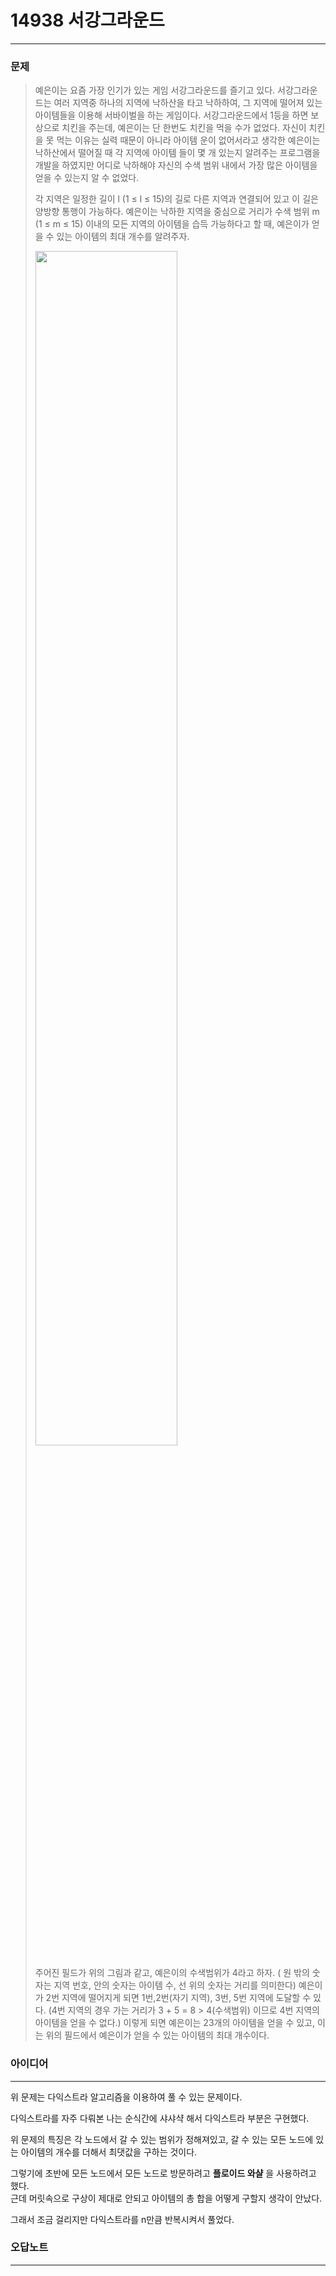 # 14938 서강그라운드
------------
### 문제

>예은이는 요즘 가장 인기가 있는 게임 서강그라운드를 즐기고 있다. 서강그라운드는 여러 지역중 하나의 지역에 낙하산을 타고 낙하하여, 그 지역에 떨어져 있는 아이템들을 이용해 서바이벌을 하는 게임이다. 서강그라운드에서 1등을 하면 보상으로 치킨을 주는데, 예은이는 단 한번도 치킨을 먹을 수가 없었다. 자신이 치킨을 못 먹는 이유는 실력 때문이 아니라 아이템 운이 없어서라고 생각한 예은이는 낙하산에서 떨어질 때 각 지역에 아이템 들이 몇 개 있는지 알려주는 프로그램을 개발을 하였지만 어디로 낙하해야 자신의 수색 범위 내에서 가장 많은 아이템을 얻을 수 있는지 알 수 없었다.
>
>각 지역은 일정한 길이 l (1 ≤ l ≤ 15)의 길로 다른 지역과 연결되어 있고 이 길은 양방향 통행이 가능하다. 예은이는 낙하한 지역을 중심으로 거리가 수색 범위 m (1 ≤ m ≤ 15) 이내의 모든 지역의 아이템을 습득 가능하다고 할 때, 예은이가 얻을 수 있는 아이템의 최대 개수를 알려주자.
>
><img width="70%" src="https://upload.acmicpc.net/ef3a5124-833a-42ef-a092-fd658bc8e662/-/preview/"/>
>
>주어진 필드가 위의 그림과 같고, 예은이의 수색범위가 4라고 하자. ( 원 밖의 숫자는 지역 번호, 안의 숫자는 아이템 수, 선 위의 숫자는 거리를 의미한다) 예은이가 2번 지역에 떨어지게 되면 1번,2번(자기 지역), 3번, 5번 지역에 도달할 수 있다. (4번 지역의 경우 가는 거리가 3 + 5 = 8 > 4(수색범위) 이므로 4번 지역의 아이템을 얻을 수 없다.) 이렇게 되면 예은이는 23개의 아이템을 얻을 수 있고, 이는 위의 필드에서 예은이가 얻을 수 있는 아이템의 최대 개수이다.

### 아이디어
----------
위 문제는 다익스트라 알고리즘을 이용하여 풀 수 있는 문제이다.

다익스트라를 자주 다뤄본 나는 순식간에 샤샤샥 해서 다익스트라 부분은 구현했다.

위 문제의 특징은 각 노드에서 갈 수 있는 범위가 정해져있고, 갈 수 있는 모든 노드에 있는 아이템의 개수를 더해서 최댓값을 구하는 것이다.

그렇기에 초반에 모든 노드에서 모든 노드로 방문하려고 __플로이드 와샬__ 을 사용하려고 했다.  
근데 머릿속으로 구상이 제대로 안되고 아이템의 총 합을 어떻게 구할지 생각이 안났다.

그래서 조금 걸리지만 다익스트라를 n만큼 반복시켜서 풀었다.

### 오답노트
----------
